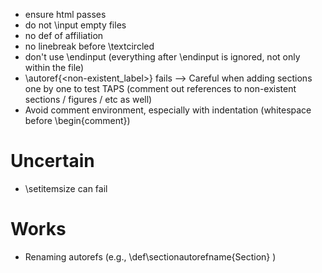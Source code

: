 - ensure html passes
- do not \input empty files
- no def of affiliation
- no linebreak before \textcircled
- don't use \endinput (everything after \endinput is ignored, not only within the file)
- \autoref{<non-existent_label>} fails --> Careful when adding sections one by one to test TAPS (comment out references to non-existent sections / figures / etc as well)
- Avoid comment environment, especially with indentation (whitespace before \begin{comment})

# Uncertain
- \setitemsize can fail

# Works
- Renaming autorefs (e.g., \def\sectionautorefname{Section} )
